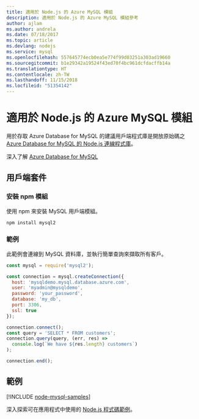 ```yaml
---
title: 適用於 Node.js 的 Azure MySQL 模組
description: 適用於 Node.js 的 Azure MySQL 模組參考
author: ajlam
ms.author: andrela
ms.date: 07/18/2017
ms.topic: article
ms.devlang: nodejs
ms.service: mysql
ms.openlocfilehash: 557645774ecb0ea5e774f99d03251a303ad19660
ms.sourcegitcommit: b1e29342a19524f43ed70f4bc961dcfdacffb14a
ms.translationtype: HT
ms.contentlocale: zh-TW
ms.lasthandoff: 11/15/2018
ms.locfileid: "51354142"
---
```

# <a name="azure-mysql-modules-for-nodejs"></a>適用於 Node.js 的 Azure MySQL 模組

用於存取 Azure Database for MySQL 的建議用戶端程式庫是開放原始碼之 [Azure Database for MySQL 的 Node.js 連線程式庫](https://github.com/sidorares/node-mysql2)。 

深入了解 [Azure Database for MySQL](https://docs.microsoft.com/azure/MySQL/)

## <a name="client-package"></a>用戶端套件

### <a name="install-the-npm-module"></a>安裝 npm 模組

使用 npm 來安裝 MySQL 用戶端模組。

```bash
npm install mysql2
```   

### <a name="example"></a>範例

此範例會連線到 MySQL 資料庫，並執行簡單查詢來擷取所有客戶。

```javascript
const mysql = require('mysql2');

const connection = mysql.createConnection({
  host: 'mysqldemo.mysql.database.azure.com',
  user: 'myadmin@mysqldemo',
  password: 'your_password',
  database: 'my_db',
  port: 3306,
  ssl: true
});

connection.connect();
const query = 'SELECT * FROM customers';
connection.query(query, (err, res) =>
  console.log(`We have ${res.length} customers`)
);

connection.end();
```

## <a name="samples"></a>範例

[!INCLUDE [node-mysql-samples](../docs-ref-conceptual/includes/mysql-samples.md)]

深入探索可在應用程式中使用的 [Node.js 程式碼範例](https://azure.microsoft.com/resources/samples/?platform=nodejs)。
